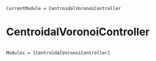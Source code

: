 ```@meta
CurrentModule = CentroidalVoronoiController
```

# CentroidalVoronoiController

```@index
```

```@autodocs
Modules = [CentroidalVoronoiController]
```
